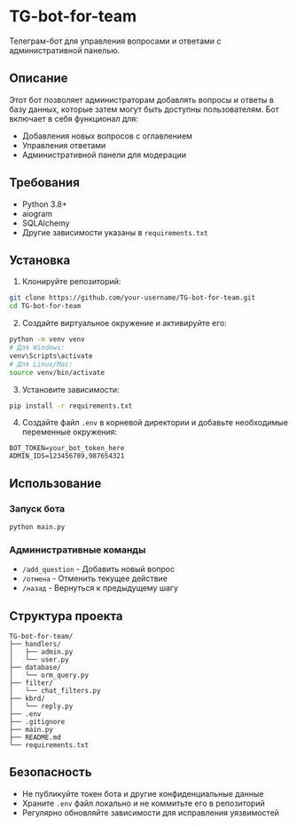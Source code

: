 # TG-bot-for-team

Телеграм-бот для управления вопросами и ответами с административной панелью.

## Описание

Этот бот позволяет администраторам добавлять вопросы и ответы в базу данных, которые затем могут быть доступны пользователям. Бот включает в себя функционал для:
- Добавления новых вопросов с оглавлением
- Управления ответами
- Административной панели для модерации

## Требования

- Python 3.8+
- aiogram
- SQLAlchemy
- Другие зависимости указаны в `requirements.txt`

## Установка

1. Клонируйте репозиторий:
```bash
git clone https://github.com/your-username/TG-bot-for-team.git
cd TG-bot-for-team
```

2. Создайте виртуальное окружение и активируйте его:
```bash
python -m venv venv
# Для Windows:
venv\Scripts\activate
# Для Linux/Mac:
source venv/bin/activate
```

3. Установите зависимости:
```bash
pip install -r requirements.txt
```

4. Создайте файл `.env` в корневой директории и добавьте необходимые переменные окружения:
```env
BOT_TOKEN=your_bot_token_here
ADMIN_IDS=123456789,987654321
```

## Использование

### Запуск бота

```bash
python main.py
```

### Административные команды

- `/add_question` - Добавить новый вопрос
- `/отмена` - Отменить текущее действие
- `/назад` - Вернуться к предыдущему шагу

## Структура проекта

```
TG-bot-for-team/
├── handlers/
│   ├── admin.py
│   └── user.py
├── database/
│   └── orm_query.py
├── filter/
│   └── chat_filters.py
├── kbrd/
│   └── reply.py
├── .env
├── .gitignore
├── main.py
├── README.md
└── requirements.txt
```

## Безопасность

- Не публикуйте токен бота и другие конфиденциальные данные
- Храните `.env` файл локально и не коммитьте его в репозиторий
- Регулярно обновляйте зависимости для исправления уязвимостей
